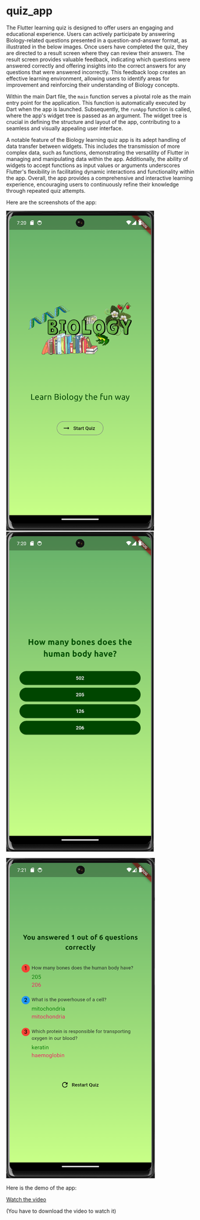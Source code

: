 # quiz_app

The Flutter learning quiz is designed to offer users an engaging and educational experience. Users can actively participate by answering Biology-related questions presented in a question-and-answer format, as illustrated in the below images. Once users have completed the quiz, they are directed to a result screen where they can review their answers. The result screen provides valuable feedback, indicating which questions were answered correctly and offering insights into the correct answers for any questions that were answered incorrectly. This feedback loop creates an effective learning environment, allowing users to identify areas for improvement and reinforcing their understanding of Biology concepts.

Within the main Dart file, the `main` function serves a pivotal role as the main entry point for the application. This function is automatically executed by Dart when the app is launched. Subsequently, the `runApp` function is called, where the app's widget tree is passed as an argument. The widget tree is crucial in defining the structure and layout of the app, contributing to a seamless and visually appealing user interface.

A notable feature of the Biology learning quiz app is its adept handling of data transfer between widgets. This includes the transmission of more complex data, such as functions, demonstrating the versatility of Flutter in managing and manipulating data within the app. Additionally, the ability of widgets to accept functions as input values or arguments underscores Flutter's flexibility in facilitating dynamic interactions and functionality within the app. Overall, the app provides a comprehensive and interactive learning experience, encouraging users to continuously refine their knowledge through repeated quiz attempts.

Here are the screenshots of the app:

![alt text](quiz_app_start_screen.png)   ![alt text](quiz_app_questions_screen.png)

![alt text](quiz_app_results_screen.png)

Here is the demo of the app:

[Watch the video](quiz_app_video.mp4)

(You have to download the video to watch it)
